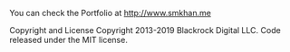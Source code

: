 You can check the Portfolio at http://www.smkhan.me

Copyright and License
Copyright 2013-2019 Blackrock Digital LLC. Code released under the MIT license.
